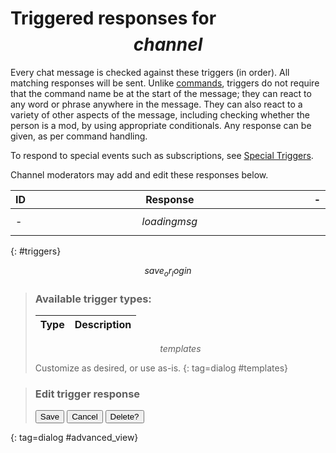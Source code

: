 # Triggered responses for $$channel$$

Every chat message is checked against these triggers (in order). All matching
responses will be sent. Unlike [commands](commands), triggers do not require
that the command name be at the start of the message; they can react to any
word or phrase anywhere in the message. They can also react to a variety of
other aspects of the message, including checking whether the person is a mod,
by using appropriate conditionals. Any response can be given, as per command
handling.

To respond to special events such as subscriptions, see [Special Triggers](specials).

Channel moderators may add and edit these responses below.

ID          | Response | -
------------|----------|----
-           | $$loadingmsg$$
{: #triggers}

$$save_or_login$$

> ### Available trigger types:
> Type | Description
> -----|------------
> $$templates$$
>
> Customize as desired, or use as-is.
{: tag=dialog #templates}

<style>
table {width: 100%;}
th, td {width: 100%;}
dialog td:last-of-type {width: 100%;}
th:first-of-type, th:last-of-type, td:first-of-type, td:last-of-type {width: max-content;}
td:nth-of-type(2n+1):not([colspan]) {white-space: nowrap;}
.gap {height: 1em;}
td ul {margin: 0;}
</style>

> ### Edit trigger response <code id=cmdname></code>
> <div id=command_details></div>
> <canvas id=command_gui width=800 height=600></canvas>
>
> <p><button type=button id=save_advanced>Save</button> <button type=button class=dialog_close>Cancel</button> <button type=button id=delete_advanced>Delete?</button></p>
>
{: tag=dialog #advanced_view}
